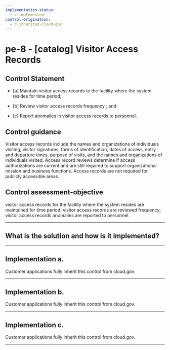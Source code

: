 ```yaml
---
implementation-status:
  - c-implemented
control-origination:
  - c-inherited-cloud-gov
---
```


# pe-8 - \[catalog\] Visitor Access Records

## Control Statement

- \[a\] Maintain visitor access records to the facility where the system resides for time period;

- \[b\] Review visitor access records frequency ; and

- \[c\] Report anomalies in visitor access records to personnel.

## Control guidance

Visitor access records include the names and organizations of individuals visiting, visitor signatures, forms of identification, dates of access, entry and departure times, purpose of visits, and the names and organizations of individuals visited. Access record reviews determine if access authorizations are current and are still required to support organizational mission and business functions. Access records are not required for publicly accessible areas.

## Control assessment-objective

visitor access records for the facility where the system resides are maintained for time period;
visitor access records are reviewed frequency;
visitor access records anomalies are reported to personnel.

______________________________________________________________________

## What is the solution and how is it implemented?

<!-- Please leave this section blank and enter implementation details in the parts below. -->

______________________________________________________________________

## Implementation a.

Customer applications fully inherit this control from cloud.gov.

______________________________________________________________________

## Implementation b.

Customer applications fully inherit this control from cloud.gov.

______________________________________________________________________

## Implementation c.

Customer applications fully inherit this control from cloud.gov.

______________________________________________________________________
